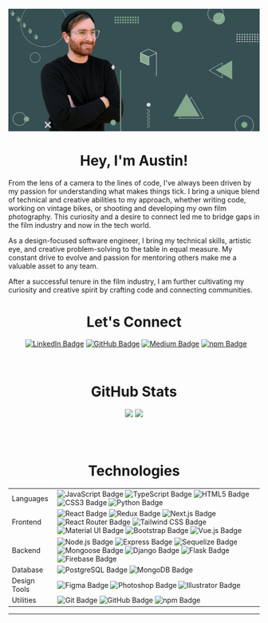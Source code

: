 <p align="center">
<img src="images/github-banner-1.png" alt="austin-camping">
</p>

<h1 align="center">Hey, I'm Austin!</h1>

From the lens of a camera to the lines of code, I've always been driven by my
passion for understanding what makes things tick. I bring a unique blend of
technical and creative abilities to my approach, whether writing code, working
on vintage bikes, or shooting and developing my own film photography. This
curiosity and a desire to connect led me to bridge gaps in the film industry and
now in the tech world.

As a design-focused software engineer, I bring my technical skills, artistic
eye, and creative problem-solving to the table in equal measure. My constant
drive to evolve and passion for mentoring others make me a valuable asset to any
team.

After a successful tenure in the film industry, I am further cultivating my
curiosity and creative spirit by crafting code and connecting communities.

<h1 align="center">Let's Connect</h1>
<p align="center">
   
  <a
    href="https://www.linkedin.com/in/austinrt/"
    target="_blank"
    ><img
      src="https://img.shields.io/badge/LinkedIn-0A66C2?logo=linkedin&logoColor=fff&style=flat-square"
      alt="LinkedIn Badge"
  /></a>
  <a
    href="https://www.github.com/austin-rt/"
    target="_blank"
    ><img
      src="https://img.shields.io/badge/GitHub-181717?logo=github&logoColor=fff&style=flat-square"
      alt="GitHub Badge"
  /></a>
  <a
    href="https://austinrt.medium.com/"
    target="_blank"
    ><img
      src="https://img.shields.io/badge/Medium-000?logo=medium&logoColor=fff&style=flat-square"
      alt="Medium Badge"
  /></a>
  <a
    href="https://www.npmjs.com/~austinrt"
    target="_blank"
    ><img
      src="https://img.shields.io/badge/npm-CB3837?logo=npm&logoColor=fff&style=flat-square"
      alt="npm Badge"
    />
  </a>
</p>
<br />
<h1 align="center">GitHub Stats</h1>
<p align="center">
  <tr>
    <td>
      <picture>
        <source
          srcset="
            https://github-readme-stats.vercel.app/api?username=austin-rt&count_private=true&show_icons=true&bg_color=d9d9d9&border_color=354f52&title_color=354f52&icon_color=354f52&text_color=354f52
          "
          media="(prefers-color-scheme: light)"
        />
        <source
          srcset="
            https://github-readme-stats.vercel.app/api?username=austin-rt&count_private=true&show_icons=true&bg_color=2f3e46&border_color=cad2c599&title_color=84a98c&icon_color=84a98c&text_color=84a98c
          "
          media="(prefers-color-scheme: dark), (prefers-color-scheme: no-preference)"
        />
        <img
          src="https://github-readme-stats.vercel.app/api?username=austin-rt&count_private=true&show_icons=true&bg_color=2f3e46&border_color=cad2c599&title_color=84a98c&icon_color=84a98c&text_color=84a98c"
        />
      </picture>
    </td>
    <td>
      <picture>
        <source
          srcset="
            https://github-readme-stats.vercel.app/api/top-langs/?username=austin-rt&hide_progress=true&bg_color=d9d9d9&border_color=354f52&title_color=354f52&icon_color=354f52&text_color=354f52
          "
          media="(prefers-color-scheme: light)"
        />
        <source
          srcset="
            https://github-readme-stats.vercel.app/api/top-langs/?username=austin-rt&hide_progress=true&bg_color=2f3e46&border_color=cad2c599&title_color=84a98c&icon_color=84a98c&text_color=84a98c
          "
          media="(prefers-color-scheme: dark), (prefers-color-scheme: no-preference)"
        />
        <img
          src="https://github-readme-stats.vercel.app/api/top-langs/?username=austin-rt&hide_progress=true&bg_color=2f3e46&border_color=cad2c599&title_color=84a98c&icon_color=84a98c&text_color=84a98c"
        />
      </picture>
    </td>
  </tr>
</p>
<br />
<br />
<h1 align="center">Technologies</h1>
<table>
  <tbody>
    <tr>
      <td>Languages</td>
      <td>
        <img
          src="https://img.shields.io/badge/JavaScript-F7DF1E?logo=javascript&logoColor=000&style=flat-square"
          alt="JavaScript Badge"
        />
        <img
          src="https://img.shields.io/badge/TypeScript-3178C6?logo=typescript&logoColor=fff&style=flat-square"
          alt="TypeScript Badge"
        />
        <img
          src="https://img.shields.io/badge/HTML5-E34F26?logo=html5&logoColor=fff&style=flat-square"
          alt="HTML5 Badge"
        />
        <img
          src="https://img.shields.io/badge/CSS3-1572B6?logo=css3&logoColor=fff&style=flat-square"
          alt="CSS3 Badge"
        />
        <img
          src="https://img.shields.io/badge/Python-3776AB?logo=python&logoColor=fff&style=flat-square"
          alt="Python Badge"
        />
      </td>
    </tr>
    <tr>
      <td>Frontend</td>
      <td>
        <img
          src="https://img.shields.io/badge/React-61DAFB?logo=react&logoColor=000&style=flat-square"
          alt="React Badge"
        />
        <img
          src="https://img.shields.io/badge/Redux-764ABC?logo=redux&logoColor=fff&style=flat-square"
          alt="Redux Badge"
        />
        <img
          src="https://img.shields.io/badge/Next.js-000?logo=nextdotjs&logoColor=fff&style=flat-square"
          alt="Next.js Badge"
        />
        <img
          alt="React Router Badge"
          src="https://img.shields.io/badge/React%20Router-CA4245?logo=reactrouter&logoColor=fff&style=flat-square"
        />
        <img
          src="https://img.shields.io/badge/Tailwind%20CSS-06B6D4?logo=tailwindcss&logoColor=fff&style=flat-square"
          alt="Tailwind CSS Badge"
        />
        <img
          src="https://img.shields.io/badge/Material%20UI-007FFF.svg?logo=data%3Aimage%2Fpng%3Bbase64%2CiVBORw0KGgoAAAANSUhEUgAAACAAAAAZCAMAAABn0dyjAAABpFBMVEX%2F%2F%2F%2F%2F%2F%2F%2F%2F%2F%2F%2F%2F%2F%2F%2F%2F%2F%2F%2F%2F%2F%2F%2F%2F%2F%2F%2F%2F%2F%2F%2F%2F%2F%2F%2F%2F%2F%2F%2F%2F%2F%2F%2F%2F%2F%2F%2F%2F%2F%2F%2F%2F%2F%2F%2F%2F%2F%2F%2F%2F%2F%2F%2F%2F%2F%2F%2F%2F%2F%2F%2F%2F%2F%2F%2F%2F%2F%2F%2F%2F%2F%2F%2F%2F%2F%2F%2F%2F%2F%2F%2F%2F%2F%2F%2F%2F%2F%2F%2F%2F%2F%2F%2F%2F%2F%2F%2F%2F%2F%2F%2F%2F%2F%2F%2F%2F%2F%2F%2F%2F%2F%2F%2F%2F%2F%2F%2F%2F%2F%2F%2F%2F%2F%2F%2F%2F%2F%2F%2F%2F%2F%2F%2F%2F%2F%2F%2F%2F%2F%2F%2F%2F%2F%2F%2F%2F%2F%2F%2F%2F%2F%2F%2F%2F%2F%2F%2F%2F%2F%2F%2F%2F%2F%2F%2F%2F%2F%2F%2F%2F%2F%2F%2F%2F%2F%2F%2F%2F%2F%2F%2F%2F%2F%2F%2F%2F%2F%2F%2F%2F%2F%2F%2F%2F%2F%2F%2F%2F%2F%2F%2F%2F%2F%2F%2F%2F%2F%2F%2F%2F%2F%2F%2F%2F%2F%2F%2F%2F%2F%2F%2F%2F%2F%2F%2F%2F%2F%2F%2F%2F%2F%2F%2F%2F%2F%2F%2F%2F%2F%2F%2F%2F%2F%2F%2F%2F%2F%2F%2F%2F%2F%2F%2F%2F%2F%2F%2F%2F%2F%2F%2F%2F%2F%2F%2F%2F%2F%2F%2F%2F%2F%2F%2F%2F%2F%2F%2F%2F%2F%2F%2F%2F%2F%2F%2F%2F%2F%2F%2F%2F%2F%2F%2F%2F%2F%2F%2F%2F%2F%2F%2F%2F%2F%2F%2F%2F%2F%2F%2F%2F%2F%2F%2F%2F%2F%2F%2F%2F%2F%2F%2F%2F%2F%2F%2F%2F%2F%2F%2F%2F%2F%2F%2F%2F%2F%2F%2F%2F%2F%2F%2F%2F%2F%2F%2F%2F%2F%2F%2F%2F%2F%2F%2F%2F%2F%2F%2F%2F%2F%2F%2F%2F%2F%2F%2F%2F%2F%2F%2F%2F%2F%2F%2F%2F%2F%2F%2F%2F%2F%2F%2F%2F%2F%2F%2F%2F%2F%2F%2F%2F%2F%2F%2F%2F%2F%2F%2F%2F%2F%2F%2F%2F%2F%2F%2F%2F%2F%2F%2F%2F%2F%2F%2F%2F%2F%2F%2F%2F%2F%2F%2F%2F%2F%2F%2F%2F%2F%2F%2F%2F%2F%2F%2F%2F%2F%2F%2F%2F%2F%2F%2F%2F%2F%2F%2F%2F%2F%2F%2F%2F%2F%2F%2F%2F%2F%2F%2F%2F%2F%2F%2F%2F%2F%2F%2F%2F%2F%2F%2F%2F%2F%2F%2F%2F%2F%2F%2F%2F%2F%2F%2F%2F%2F%2F%2F%2F%2F%2F%2F%2F%2F%2F%2F%2F%2F%2F%2F%2F%2F%2F%2F%2F%2F%2F%2F%2F%2F%2F%2F%2F%2F%2F%2F%2F%2F%2F%2F%2F%2F%2F%2F%2F%2F%2F%2F%2F%2F%2F%2F%2F%2F%2F%2F%2F%2F%2F%2F%2F%2F%2F%2F%2F%2F%2F%2F%2F%2F%2F8IgZTZAAAAi3RSTlMAAgMEBQYHCAkKCwwNDg8QERIVFxgZGh0fICEiJSYnKCkqLS4vMTI1Njc4Pj9AQ0RGSUpRUlRXWFpeX2hpamxvc3V6foWGiIuMjY%2BYmpyen6CjpKesrbCxs7W4ubq7vMLDxMXGx8rP0dPX2Nrb3N3e3%2BDh4uTl5ufo6ers7e7w8fLz9PX29%2Fj6%2B%2Fz9bRIcnQAAAXBJREFUeNpk0AOXM0EQheEb2%2Fps27aNtW3biHX%2F9E5PxXmO%2B7ytwtgrE5o9HLsC5VEPdjl4Bw0utpEXAFxoYxxrZOHPKdQIfY6TWS2wTZNbKiD3PvoAYX65TErgWCQPJSCnnxqg3B0iK8Ec2SOB0n0DOP23wGrg3F59aVVB7kDWvn%2Fcp5LKSOB6GwZUEL%2F1NcmKwv%2Fr8xJoJMgcx7UuUozch3mlMTgD4MkUNetvbICnGhz7Ugng%2FbCb%2FhGFxrgkAbzvtlLVADh7FboncQksveQWdqqBuNJBTfES4FhVwXh9EP6WoLJ2Qga1heCnOM8CwvJ6Vb76%2ByQA%2B6wKgEst5yDuDVPXd1vyBQkAE3QO2T7z3AjlfGteggrXEsmVD34ogU8H1CTqgkWSP%2FXtphfzVIr%2FUMO9Ts3kY%2BBmP3WjD1DLOkBd%2B6%2B8fPWNFfV87zdZkfgWQbOjiXu3Q%2BXDVRmwA51okHSaKQNOwGSRXebADecCAB9huN3nGl%2FiAAAAAElFTkSuQmCC&style=flat-square"
          alt="Material UI Badge"
        />
        <img
          src="https://img.shields.io/badge/Bootstrap-7952B3?logo=bootstrap&logoColor=fff&style=flat-square"
          alt="Bootstrap Badge"
        />
        <img
          src="https://img.shields.io/badge/Vue.js-4FC08D?logo=vuedotjs&logoColor=fff&style=flat-square"
          alt="Vue.js Badge"
        />
      </td>
    </tr>
    <tr>
      <td>Backend</td>
      <td>
        <img
          src="https://img.shields.io/badge/Node.js-393?logo=nodedotjs&logoColor=fff&style=flat-square"
          alt="Node.js Badge"
        />
        <img
          src="https://img.shields.io/badge/Express.js-000000?logo=express&logoColor=2361DAFB&style=flat-square"
          alt="Express Badge"
        />
        <img
          src="https://img.shields.io/badge/Sequelize-52B0E7?logo=sequelize&logoColor=fff&style=flat-square"
          alt="Sequelize Badge"
        />
        <img
          alt="Mongoose Badge"
          src="https://img.shields.io/badge/Mongoose.js%20-890000?logo=%20&style=flat-square"
        />
        <img
          src="https://img.shields.io/badge/Django-092E20?logo=django&logoColor=fff&style=flat-square"
          alt="Django Badge"
        />
        <img
          src="https://img.shields.io/badge/Flask-000?logo=flask&logoColor=fff&style=flat-square"
          alt="Flask Badge"
        />
        <img
          src="https://img.shields.io/badge/Firebase-FFCA28?logo=firebase&logoColor=000&style=flat-square"
          alt="Firebase Badge"
        />
      </td>
    </tr>
    <tr>
      <td>Database</td>
      <td>
        <img
          src="https://img.shields.io/badge/PostgreSQL-4169E1?logo=postgresql&logoColor=fff&style=flat-square"
          alt="PostgreSQL Badge"
        />
        <img
          src="https://img.shields.io/badge/MongoDB-47A248?logo=mongodb&logoColor=fff&style=flat-square"
          alt="MongoDB Badge"
        />
      </td>
    </tr>
    <tr>
      <td>Design Tools</td>
      <td>
        <img
          src="https://img.shields.io/badge/Figma-F24E1E?logo=figma&logoColor=fff&style=flat-square"
          alt="Figma Badge"
        />
        <img
          src="https://img.shields.io/badge/Photoshop-31A8FF?logo=adobephotoshop&logoColor=fff&style=flat-square"
          alt="Photoshop Badge"
        />
        <img
          src="https://img.shields.io/badge/Illustrator-FF9A00?logo=adobeillustrator&logoColor=fff&style=flat-square"
          alt="Illustrator Badge"
        />
      </td>
    </tr>
    <tr>
      <td>Utilities</td>
      <td>
        <img
          src="https://img.shields.io/badge/Git-F05032?logo=git&logoColor=fff&style=flat-square"
          alt="Git Badge"
        />
        <img
          src="https://img.shields.io/badge/GitHub-181717?logo=github&logoColor=fff&style=flat-square"
          alt="GitHub Badge"
        />
        <img
          src="https://img.shields.io/badge/npm-CB3837?logo=npm&logoColor=fff&style=flat-square"
          alt="npm Badge"
        />
      </td>
    </tr>
  </tbody>
</table>
<hr />
<br />
